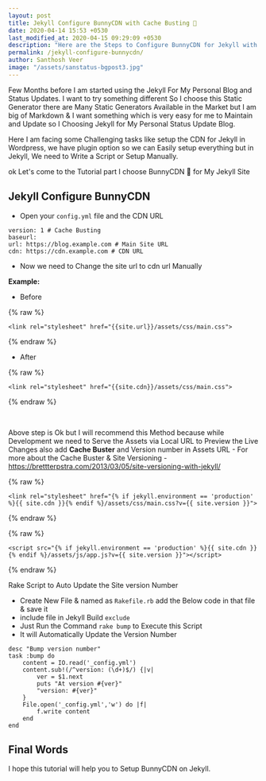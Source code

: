 ```yaml
---
layout: post
title: Jekyll Configure BunnyCDN with Cache Busting 🐰
date: 2020-04-14 15:53 +0530
last_modified_at: 2020-04-15 09:29:09 +0530
description: "Here are the Steps to Configure BunnyCDN for Jekyll with Cache Busting."
permalink: /jekyll-configure-bunnycdn/
author: Santhosh Veer
image: "/assets/sanstatus-bgpost3.jpg"
---
```


Few Months before I am started using the Jekyll For My Personal Blog and Status Updates.
I want to try something different So I choose this Static Generator
there are Many Static Generators Available in the Market but I am big of Markdown & I want something which is very easy for me to Maintain and Update so I Choosing Jekyll for My Personal Status Update Blog.

Here I am facing some Challenging tasks like setup the CDN for Jekyll
in Wordpress, we have plugin option so we can Easily setup everything
but in Jekyll, We need to Write a Script or Setup Manually.

ok Let's come to the Tutorial part I choose BunnyCDN 🐰 for My Jekyll Site

## Jekyll Configure BunnyCDN

- Open your `config.yml` file and the CDN URL

```
version: 1 # Cache Busting
baseurl:
url: https://blog.example.com # Main Site URL
cdn: https://cdn.example.com # CDN URL
```

- Now we need to Change the site url to cdn url Manually

**Example:**

- Before

{% raw %}
```
<link rel="stylesheet" href="{{site.url}}/assets/css/main.css">
```
{% endraw %}

- After

{% raw %}
```
<link rel="stylesheet" href="{{site.cdn}}/assets/css/main.css">
```
{% endraw %}

<br>

Above step is Ok but I will recommend this Method because while Development we need to Serve the Assets via Local URL to Preview the Live Changes also add **Cache Buster** and Version number in Assets URL - For more about the Cache Buster & Site Versioning - <a href="https://brettterpstra.com/2013/03/05/site-versioning-with-jekyll/" target="_blank" rel="nofollow noopener">https://brettterpstra.com/2013/03/05/site-versioning-with-jekyll/</a>

{% raw %}
```
<link rel="stylesheet" href="{% if jekyll.environment == 'production' %}{{ site.cdn }}{% endif %}/assets/css/main.css?v={{ site.version }}">
```
{% endraw %}

{% raw %}
```
<script src="{% if jekyll.environment == 'production' %}{{ site.cdn }}{% endif %}/assets/js/app.js?v={{ site.version }}"></script>
```
{% endraw %}

Rake Script to Auto Update the Site version Number

- Create New File & named as `Rakefile.rb` add the Below code in that file & save it
- include file in Jekyll Build `exclude`
- Just Run the Command `rake bump` to Execute this Script
- It will Automatically Update the Version Number

```
desc "Bump version number"
task :bump do
    content = IO.read('_config.yml')
    content.sub!(/^version: (\d+)$/) {|v|
        ver = $1.next
        puts "At version #{ver}"
        "version: #{ver}"
    }
    File.open('_config.yml','w') do |f|
        f.write content
    end
end
```

## Final Words

I hope this tutorial will help you to Setup BunnyCDN on Jekyll.
